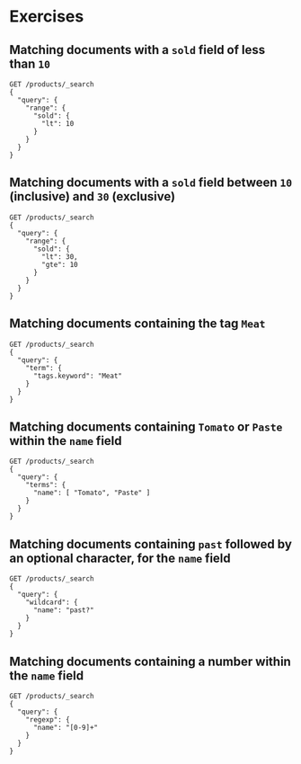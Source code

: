 # Exercises

## Matching documents with a `sold` field of less than `10`

```
GET /products/_search
{
  "query": {
    "range": {
      "sold": {
        "lt": 10
      }
    }
  }
}
```

## Matching documents with a `sold` field between `10` (inclusive) and `30` (exclusive)

```
GET /products/_search
{
  "query": {
    "range": {
      "sold": {
        "lt": 30,
        "gte": 10
      }
    }
  }
}
```

## Matching documents containing the tag `Meat`

```
GET /products/_search
{
  "query": {
    "term": {
      "tags.keyword": "Meat"
    }
  }
}
```

## Matching documents containing `Tomato` or `Paste` within the `name` field

```
GET /products/_search
{
  "query": {
    "terms": {
      "name": [ "Tomato", "Paste" ]
    }
  }
}
```

## Matching documents containing `past` followed by an optional character, for the `name` field

```
GET /products/_search
{
  "query": {
    "wildcard": {
      "name": "past?"
    }
  }
}
```

## Matching documents containing a number within the `name` field

```
GET /products/_search
{
  "query": {
    "regexp": {
      "name": "[0-9]+"
    }
  }
}
```
